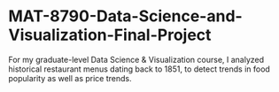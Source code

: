 # MAT-8790-Data-Science-and-Visualization-Final-Project
For my graduate-level Data Science &amp; Visualization course, I analyzed historical restaurant menus dating back to 1851, to detect trends in food popularity as well as price trends.
